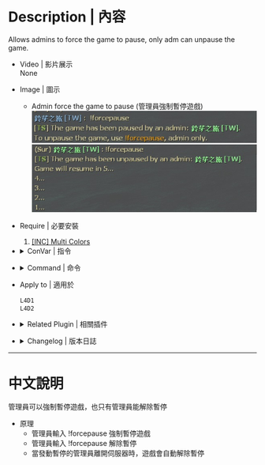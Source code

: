 # Description | 內容
Allows admins to force the game to pause, only adm can unpause the game.

* Video | 影片展示
<br/>None

* Image | 圖示
	* Admin force the game to pause (管理員強制暫停遊戲)
	<br/>![l4d2pause_1](image/l4d2pause_1.jpg)
	<br/>![l4d2pause_2](image/l4d2pause_2.jpg)

* Require | 必要安裝
	1. [[INC] Multi Colors](https://github.com/fbef0102/L4D1_2-Plugins/releases/tag/Multi-Colors)

* <details><summary>ConVar | 指令</summary>

	* cfg/sourcemod/l4d2pause.cfg
		```php
		// Only allow the game to be paused by the forcepause command(Admin only).
		l4d2pause_forceonly "1"
		```
</details>

* <details><summary>Command | 命令</summary>

	* **Adm forces the game to pause/unpause (Adm required: ADMFLAG_ROOT)**
		```php
		sm_forcepause
		```
</details>

* Apply to | 適用於
	```
	L4D1
	L4D2
	```

* <details><summary>Related Plugin | 相關插件</summary>

	1. [lfd_noTeamSay](/lfd_noTeamSay): Redirecting all 'say_team' messages to 'say'
		> 沒有團隊聊天頻道只有公開聊天頻道
</details>

* <details><summary>Changelog | 版本日誌</summary>

	```php
	//pvtschlag @ 2009
	//HarryPotter @ 2019-2023
	```
	* v1.5 (2023-5-22)
		* The game would be unpaused if admin disconnects.

	* v1.4 (2023-3-14)
		* Optimize code

	* v1.3
		* Remake code
		* Only Adm can pause and unpause the gmae
		* Chat Color during pause
		* Fixed compatibility with plugin "lfd_noTeamSay" v2.2+ by HarryPotter

	* v0.2.1
		* [Original plugin by pvtschlag](https://forums.alliedmods.net/showthread.php?t=110029)
</details>

- - - -
# 中文說明
管理員可以強制暫停遊戲，也只有管理員能解除暫停

* 原理
	* 管理員輸入 !forcepause 強制暫停遊戲
	* 管理員輸入 !forcepause 解除暫停
	* 當發動暫停的管理員離開伺服器時，遊戲會自動解除暫停


